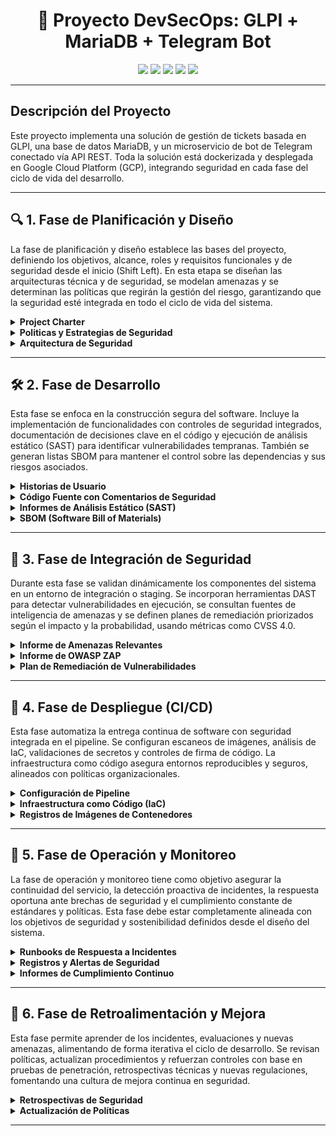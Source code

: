 
<h1 align="center">🔐 Proyecto DevSecOps: GLPI + MariaDB + Telegram Bot</h1>

<p align="center">
  <img src="https://img.shields.io/badge/Status-En%20Desarrollo-lightgrey" />
  <img src="https://img.shields.io/badge/Security-DevSecOps-blue" />
  <img src="https://img.shields.io/badge/GLPI-v10.0.18-green" />
  <img src="https://img.shields.io/badge/Bot-Telegram-lightgrey" />
  <img src="https://img.shields.io/badge/CI/CD-GitHub-orange" />
</p>

---

## Descripción del Proyecto

Este proyecto implementa una solución de gestión de tickets basada en GLPI, una base de datos MariaDB, y un microservicio de bot de Telegram conectado vía API REST. Toda la solución está dockerizada y desplegada en Google Cloud Platform (GCP), integrando seguridad en cada fase del ciclo de vida del desarrollo.

---

## 🔍 1. Fase de Planificación y Diseño

La fase de planificación y diseño establece las bases del proyecto, definiendo los objetivos, alcance, roles y requisitos funcionales y de seguridad desde el inicio (Shift Left). En esta etapa se diseñan las arquitecturas técnica y de seguridad, se modelan amenazas y se determinan las políticas que regirán la gestión del riesgo, garantizando que la seguridad esté integrada en todo el ciclo de vida del sistema.

<details>
<summary><b>Project Charter</b></summary>


## 1. Objetivos
  ### Objetivo General

    Desplegar una plataforma de gestión de soporte basada en GLPI (v10.0.18) en una instancia de GCP, conectada a una base de datos MariaDB y a un microservicio de bot de Telegram que permita consultar tickets.

  ### Objetivos Especificos

    1. Implementar un entorno contenerizado con Docker y Docker Compose pra la aplicaión.
    2. Permitir que los usuarios consulten casos mediante el chatbot y reciban asistencia automática a través de la conexión con GLPI.
    3. Asegurar el entorno con mecanismos de control de acceso robustos, desde el diseño del sistema.

## 2. Roles del Proyecto

  - **Desarrollador Backend**: Encargado de la lógica del chatbot, conexión con GLPI y control de la base de datos.
  - **Ingeniero DevOps**: Responsable de contenerización con Docker, integración y despliegue.
  - **Especialista en Seguridad**: Garantiza el cumplimiento de requisitos de seguridad (autenticación, cifrado, control de acceso).

## 3. Alcance del Proyecto

### 3.1 Sí incluye:

  - Despliegue mediante Docker Compose.
  - Instalación automática desde el repositorio oficial de GLPI.
  - Integración con bot de Telegram como interfaz de consulta.
  - Proceso automatizado mediante CI/CD en GitHub Actions.
  - Seguridad y buenas prácticas DevSecOps incluidas.
  - Seguridad básica (tokens, firewalls, control de acceso).

### 3.2 No incluye:

  - Escalado automático a múltiples instancias.
  - Integración con plataformas diferentes a Telegram.
  - Soporte para múltiples idiomas del bot (fase futura).

### 3.3 Métricas de Éxito

  - 100% de los casos creados por Telegram se reflejan correctamente en GLPI.
  - Tiempo promedio de respuesta del bot < 2 segundos.
  - Tasa de error del chatbot < 5% en generación de tickets.
  - Implementación sin vulnerabilidades críticas detectadas (según escaneo de seguridad).
  - Accesos no autorizados bloqueados en ambiente de prueba (según logs de firewall).

## 4. Requisitos de Seguridad (Shift Left)

### 4.1 Desde el diseño:

  - Validación de entrada/salida entre bot y GLPI.
  - Comunicación cifrada (uso de tokens).

### 4.2 Durante el desarrollo:

  - Análisis de dependencias con herramientas como Trivy o Snyk.
  - Analsis con Docker Scode.
  - Revisión de código (linters, escáneres de vulnerabilidades).

### 4.3 Antes del despliegue:

  - Auditoría de roles y accesos. Usuarios y Tokens Agregar Tabla 
  - Políticas de red seguras (puertos mínimos abiertos). Firewall de Google Cloud Plattform 
  Agregar evidencia
  
### 4.4 En ejecución:

  - Monitoreo con alertas de acceso sospechoso. (Monitoreo de Firewall GCP)


</details>
<details>
<summary><b>Politicas y Estrategias de Seguridad</b></summary>

## Políticas de seguridad aplicables


Con el fin de garantizar los principios de seguridad (Confidencialidad, Integridad y Disponibilidad) sobre toda la solución, se adoptan un conjunto de normas y buenas prácticas recomendadas a nivel internacional.

---

## 1. ISO/IEC 27001:2022 – Sistema de Gestión de Seguridad de la Información (SGSI)

Marco que incluye requisitos relacionados con el análisis de riesgos, control de accesos y seguridad desde el inicio (Integración y despliegue continuo).

### Controles técnicos del anexo A:

1. **A 8.3 Gestión de autenticación de la información**  
   - **Aplicable a:** Control de accesos a GLPI  
   - **Recomendación:** Implementación del MFA (Autenticación Multifactor)

2. **A 14.3 Gestión de la seguridad en los ciclos de vida de los sistemas de información**  
   - **Aplicable a:** Control de versiones de código fuente de GLPI  
   - **Recomendación:** Documentar cambios del código a través de GitHub.

3. **A 14.2 – Desarrollo seguro de aplicaciones**  
   - **Aplicable a:** Código fuente de GLPI, API Rest y ChatBot.  
   - **Recomendación:** Validación del código fuente, librerías y dependencias a través de xxxx (Sonar, Snyk).

---

## 2. ISO/IEC 27005:2018 Gestión de riesgos

Marco metodológico para la identificación, análisis y tratamiento de riesgos. Se aplica en conjunto con Magerit.

---

## 3. MAGERIT – Metodología de Análisis y gestión de riesgos de los sistemas de información

Metodología española que incluye la identificación de activos, amenazas, vulnerabilidades, evaluación, tratamiento y seguimiento de riesgos.


## Metodología seleccionada: MAGERIT

MAGERIT (Metodología de Análisis y Gestión de Riesgos de los Sistemas de Información) se utiliza para estructurar el análisis de riesgos mediante la identificación de activos, amenazas e impactos.

De acuerdo con esta metodología se detallan las fases de la gestión de riesgos:

---

## 1. Identificación de Activos

### 1.1 Inventario de Activos
<div align="center">

| Nombre de Activo       | Tipo de Activo   | Descripción                          |
|------------------------|------------------|--------------------------------------|
| GLPI                   | Aplicación       | Sistema de gestión de tickets        |
| Base de datos MariaDB  | Datos/Información| Base de datos de GLPI                |
| Google Cloud           | Infraestructura  | Nube pública                         |
| Contenedores Docker    | Plataforma       | Entorno de ejecución contenerizado   |
| API REST               | Servicio         | Integración con servicios externos   |
| ChatBot                | Aplicación       | Aplicación para comunicación         |

</div>

### 1.2 Valoración de Activos

### GLPI

<div align="center">

| Impacto / Principio   | Confidencialidad | Integridad | Disponibilidad |
|-----------------------|------------------|------------|----------------|
| Económico             | Media            | Alta       | Alta           |
| Legal y regulatorio   | Alta             | Alta       | Media          |
| Reputacional          | Media            | Alta       | Alta           |
| Operacional           | Media            | Alta       | Alta           |

</div>

### Base de Datos MariaDB

(Idéntica valoración que GLPI)

### Google Cloud

<div align="center">

| Impacto / Principio   | Confidencialidad | Integridad | Disponibilidad |
|-----------------------|------------------|------------|----------------|
| Económico             | Media            | Alta       | Alta           |
| Legal y regulatorio   | Media            | Alta       | Media          |
| Reputacional          | Media            | Alta       | Alta           |
| Operacional           | Media            | Alta       | Alta           |

</div>

### Contenedores Docker

<div align="center">

| Impacto / Principio   | Confidencialidad | Integridad | Disponibilidad |
|-----------------------|------------------|------------|----------------|
| Económico             | Media            | Alta       | Alta           |
| Legal y regulatorio   | Bajo             | Media      | Media          |
| Reputacional          | Media            | Media      | Alta           |
| Operacional           | Media            | Alta       | Alta           |

</div>

### API REST

<div align="center">

| Impacto / Principio   | Confidencialidad | Integridad | Disponibilidad |
|-----------------------|------------------|------------|----------------|
| Económico             | Media            | Media      | Media          |
| Legal y regulatorio   | Alta             | Alta       | Media          |
| Reputacional          | Media            | Media      | Media          |
| Operacional           | Media            | Alta       | Alta           |

</div>

### ChatBot

<div align="center">

| Impacto / Principio   | Confidencialidad | Integridad | Disponibilidad |
|-----------------------|------------------|------------|----------------|
| Económico             | Bajo             | Media      | Bajo           |
| Legal y regulatorio   | Media            | Media      | Bajo           |
| Reputacional          | Media            | Media      | Bajo           |
| Operacional           | Media            | Media      | Bajo           |

</div>

---

## 2. Identificación y Evaluación de Riesgos

### 2.1 Identificación de Riesgos y Vulnerabilidades

<div align="center">

| Amenaza              | Activo Afectado     | Vulnerabilidad                           |
|----------------------|---------------------|-------------------------------------------|
| Acceso no autorizado | GLPI                | Ausencia de doble factor de autenticación |
| Pérdida de datos     | Base de datos MariaDB | Fallo de configuración o backup         |
| Fallo de contenedores| Contenedores Docker | Omisión de políticas de reinicio          |
| Fuga de datos        | API REST            | Ausencia de cifrado                       |
| Respuestas incorrectas| ChatBot            | Configuración o entrenamiento incorrecto  |

</div>

### 2.2 Valoración de Riesgos

<div align="center">

| Amenaza              | Activo Afectado     | Probabilidad | Impacto | Riesgo |
|----------------------|---------------------|--------------|---------|--------|
| Acceso no autorizado | GLPI                | Alta         | Alto    | Alto   |
| Pérdida de datos     | MariaDB             | Media        | Alto    | Alto   |
| Fallo de contenedores| Docker              | Media        | Medio   | Medio  |
| Fuga de datos        | API REST            | Alta         | Medio   | Alto   |
| Respuestas incorrectas| ChatBot            | Baja         | Medio   | Bajo   |

</div>

---

## 3. Planes de Tratamiento

Periodo de aplicación: **3 semanas por riesgo**

<div align="center">

| Riesgo                 | Plan de Acción - Mitigación                                                                 |
|------------------------|---------------------------------------------------------------------------------------------|
| Acceso no autorizado   | Implementación de MFA, validación de matriz de perfilamiento y monitoreo                   |
| Pérdida de datos       | Configuración de backups automáticos                                                       |
| Fallo de contenedores  | Políticas de reinicio en docker-compose (`restart: always`)                               |
| Fuga de datos          | Implementación de cifrado y validación de entradas                                          |
| Respuestas incorrectas | Supervisión de la configuración del ChatBot                                                 |

</div>

---

## 4. Seguimiento y Monitoreo

### 4.1 Revisión Trimestral de Planes de Acción

  **Responsables y Acciones:**

  - **Especialista en Seguridad**: Evaluar la eficacia de los controles.
  - **Project Manager**: Supervisar cumplimiento de los plazos.
  - **Equipo Técnico (DevOps y BackEnd)**: Aplicar controles, documentar evidencias.

  **Actividades Trimestrales:**

  - Revisión de riesgos activos.
  - Análisis de desviaciones respecto al plan.
  - Documentar nuevas acciones si los planes no son efectivos.

  **Resultados Trimestrales:**

  - Informe de plan de tratamiento de riesgos.
  - Informe de valoración de activos.

---

## 5. Roles y Responsabilidades

### Project Manager

- Seguimiento de los planes y cumplimiento de plazos.
- Facilitar la comunicación técnica.

### Desarrollador Backend

- Aplicar buenas prácticas de desarrollo seguro.
- Validar autenticación y controles de acceso.

### Ingeniero DevOps

- Asegurar integración y despliegue continuo.
- Garantizar ejecución consistente y resistente a fallos de contenedores.


### Especialista en Seguridad

- Acompañar el proceso de gestión de riesgos.
- Supervisar implementación de controles.
- Comunicar recomendaciones de seguridad al equipo técnico.

---

</details>
<details>
<summary><b>Arquitectura de Seguridad</b></summary>

**COLOCAR CONTENIDO AQUÍ**

</details>

---

## 🛠️ 2. Fase de Desarrollo

Esta fase se enfoca en la construcción segura del software. Incluye la implementación de funcionalidades con controles de seguridad integrados, documentación de decisiones clave en el código y ejecución de análisis estático (SAST) para identificar vulnerabilidades tempranas. También se generan listas SBOM para mantener el control sobre las dependencias y sus riesgos asociados.

<details>
<summary><b>Historias de Usuario</b></summary>

## 1. Inicio de sesión seguro en GLPI

**Como** usuario del sistema GLPI,
**quiero** iniciar sesión mediante autenticación de dos factores (MFA),
**para** prevenir accesos no autorizados aunque se filtre mi contraseña.

**Criterios de aceptación:**

* El sistema GLPI debe ofrecer MFA (correo, app de autenticación o SMS).
* Contraseñas con complejidad mínima (mayúsculas, símbolos, longitud >12).
* Bloqueo de sesión tras 5 intentos fallidos.

---

## 2. Envío de tickets por chatbot con entrada segura

**Como** usuario que interactúa desde Telegram,
**quiero** enviar solicitudes a través del chatbot,
**para** crear tickets en GLPI sin comprometer el sistema.

**Criterios de aceptación:**

* El bot debe sanitizar todos los mensajes antes de enviarlos a GLPI.
* Validación de formato y longitud de entrada.
* Logs de entradas rechazadas por motivos de seguridad.

---

## 3. Autenticación del chatbot con GLPI

**Como** desarrollador,
**quiero** que el microservicio del bot se autentique mediante una API Key única,
**para** evitar accesos no autorizados al sistema GLPI.

**Criterios de aceptación:**

* La API Key debe guardarse en variables de entorno, no en el código fuente.
* Validación del token en cada solicitud del bot a GLPI.
* Rotación periódica de claves.

---

## 4. Seguridad en la conexión a la base de datos

**Como** administrador de infraestructura,
**quiero** que GLPI se conecte de forma cifrada a la base de datos MariaDB,
**para** proteger los datos en tránsito en GCP.

**Criterios de aceptación:**

* Conexión TLS habilitada entre GLPI y MariaDB.
* Usuario de base de datos con permisos mínimos.
* Contraseñas almacenadas cifradas en secretos de GCP o archivos `.env`.

---

## 5. Despliegue seguro de microservicios

**Como** DevOps,
**quiero** desplegar el chatbot como contenedor con imágenes verificadas,
**para** garantizar que no contienen software malicioso.

**Criterios de aceptación:**

* Imagen escaneada con herramientas como Trivy o Syft.
* Uso de imágenes oficiales o minimalistas (ej: `python:slim`, `node:alpine`).
* Registro de imagen firmado digitalmente (opcional: Sigstore/Docker Content Trust).

---

## 6. Monitoreo de actividades sospechosas

**Como** analista de seguridad,
**quiero** monitorear interacciones anómalas entre el bot y GLPI,
**para** detectar posibles ataques de fuerza bruta o abuso del sistema.

**Criterios de aceptación:**

* Registro de eventos inusuales (p. ej. muchos tickets en poco tiempo).
* Alertas ante entradas no válidas repetidas.
* Revisión manual de logs mediante Cloud Logging de GCP.

---

## 7. Control de acceso al microservicio

**Como** administrador de red,
**quiero** que el chatbot solo se comunique con GLPI a través de una red interna en GCP,
**para** reducir la superficie de ataque.

**Criterios de aceptación:**

* El bot debe desplegarse en la misma VPC que GLPI.
* Puertos de acceso al backend cerrados a Internet.
* Firewall y reglas IAM controladas por etiqueta o servicio.

---

## 8. Cumplimiento de privacidad y confidencialidad

**Como** oficial de cumplimiento,
**quiero** asegurarme de que los datos personales manejados por el bot (nombres, emails, mensajes) estén protegidos,
**para** cumplir con regulaciones como la Ley de Protección de Datos Personales.

**Criterios de aceptación:**

* Ningún dato personal se guarda en texto plano fuera de la base de datos.
* Cifrado en tránsito y en reposo.
* Accesos auditables y trazables en GCP.

---

## 9. Validación del origen de mensajes del bot

**Como** ingeniero de seguridad,
**quiero** validar que los mensajes recibidos por el bot provienen de WhatsApp/Teams autenticados,
**para** evitar suplantaciones o ataques tipo spoofing.

**Criterios de aceptación:**

* Validación del `webhook signature` o `token de verificación` según el proveedor.
* Rechazo de mensajes sin cabeceras válidas.

---

</details>
<details>
<summary><b>Código Fuente con Comentarios de Seguridad</b></summary>

**COLOCAR CONTENIDO AQUÍ**


</details>
<details>
<summary><b>Informes de Análisis Estático (SAST)</b></summary>

**COLOCAR CONTENIDO AQUÍ**
#### SNYK
#### Docker Scode

</details>
<details>
<summary><b>SBOM (Software Bill of Materials)</b></summary>

**COLOCAR CONTENIDO AQUÍ**
### Inventario de librerias, dependencia esternas
### Vulnerabilidades conocidas (Usar documentacion de GLPI)
</details>

---

## 🔄 3. Fase de Integración de Seguridad

Durante esta fase se validan dinámicamente los componentes del sistema en un entorno de integración o staging. Se incorporan herramientas DAST para detectar vulnerabilidades en ejecución, se consultan fuentes de inteligencia de amenazas y se definen planes de remediación priorizados según el impacto y la probabilidad, usando métricas como CVSS 4.0.

<details>
<summary><b>Informe de Amenazas Relevantes </b></summary>

A continuación, se relaciona el informe sobre amenazas de ataques similares en la industria. En particular, la vulnerabilidad de **Broken Authentication**, documentada en el informe [OWASP API Top 10 – API2:2023](https://owasp.org/API-Security/editions/2023/en/0xa2-broken-authentication/), donde ejemplifica cómo configuraciones inadecuadas pueden permitir accesos no autorizados y explotación de bots conectados vía API REST.

**Link de consulta del informe:** [Clic aquí](https://github.com/jaiderospina/DevSecOps2025/blob/main/ExamenFinal/GRUPO2/Documentaci%C3%B3n/Threat%20Intelligence%20Reports.md)

</details>
<details>
<summary><b>Informe de OWASP ZAP</b></summary>

**COLOCAR CONTENIDO AQUÍ**

</details>
<details>
<summary><b>Plan de Remediación de Vulnerabilidades</b></summary>

**COLOCAR CONTENIDO AQUÍ**

</details>

---

## 🚀 4. Fase de Despliegue (CI/CD)

Esta fase automatiza la entrega continua de software con seguridad integrada en el pipeline. Se configuran escaneos de imágenes, análisis de IaC, validaciones de secretos y controles de firma de código. La infraestructura como código asegura entornos reproducibles y seguros, alineados con políticas organizacionales.

<details>
<summary><b>Configuración de Pipeline</b></summary>

**COLOCAR CONTENIDO AQUÍ**

</details>
<details>
<summary><b>Infraestructura como Código (IaC)</b></summary>

**COLOCAR CONTENIDO AQUÍ**

</details>
<details>
<summary><b>Registros de Imágenes de Contenedores</b></summary>

**COLOCAR CONTENIDO AQUÍ**

</details>

---

## 📡 5. Fase de Operación y Monitoreo

La fase de operación y monitoreo tiene como objetivo asegurar la continuidad del servicio, la detección proactiva de incidentes, la respuesta oportuna ante brechas de seguridad y el cumplimiento constante de estándares y políticas. Esta fase debe estar completamente alineada con los objetivos de seguridad y sostenibilidad definidos desde el diseño del sistema.

<details>
<summary><b>Runbooks de Respuesta a Incidentes</b></summary>

---

Documentos operativos que describen paso a paso cómo actuar frente a distintos escenarios de riesgo, con el objetivo de minimizar el impacto y restaurar los servicios rápidamente.

## Ejemplos incluidos:

### Contención de ransomware en contenedores Docker:
- Aislar el contenedor afectado del resto de la red (`docker network disconnect` o reglas de firewall).
- Detener el servicio mediante `docker stop`.
- Ejecutar verificación de integridad del volumen con checksums.
- Restaurar desde una copia de seguridad verificada.
- Notificar al equipo de seguridad.

### Fallo en la conexión del chatbot con GLPI:
- Verificar logs de errores del bot (`docker logs bot_service`).
- Validar conectividad entre servicios internos (`docker exec` + `curl`).
- Reiniciar servicios de backend si aplica.
- Registrar la incidencia en el historial del sistema.

### Acceso sospechoso desde IP no autorizada:
- Generar alerta en el sistema SIEM.
- Ejecutar bloqueo de IP en el firewall del contenedor o del host.
- Revisar logs de auditoría.
- Notificar al responsable de seguridad para evaluación forense.

---

</details>
<details>
<summary><b>Registros y Alertas de Seguridad</b></summary>

---

Implementación de un sistema de monitoreo continuo mediante herramientas SIEM que permitan recopilar, visualizar y analizar eventos del entorno en tiempo real.

## Elementos configurados:

- **SIEM**: Splunk o ELK Stack

### Logs capturados:
- Eventos de acceso y autenticación (chatbot, GLPI, MySQL).
- Errores de servicios en contenedores Docker.
- Actividad inusual del bot (mensajes no reconocidos, errores de conexión).
- Cambios en archivos de configuración.

### Alertas automatizadas:
- Múltiples intentos fallidos de login.
- Acceso fuera de horario laboral.
- Generación de tickets con palabras clave críticas (e.g., “urgente”, “fallo masivo”).
- Escaladas de permisos o cambios en roles.

---

</details>
<details>
<summary><b>Informes de Cumplimiento Continuo</b></summary>

---

Mecanismo automatizado de verificación de cumplimiento con estándares de seguridad, utilizando herramientas que auditan la configuración del sistema periódicamente.

## Herramientas sugeridas:
- **Chef InSpec**: para verificar que las configuraciones cumplen políticas definidas (cifrado, autenticación, puertos abiertos).
- **OpenSCAP** o **ComplianceAsCode**: para auditorías más detalladas.

## Ejemplos de validaciones:
- Verificar que todas las conexiones a GLPI usen **HTTPS**.
- Confirmar que solo puertos necesarios estén abiertos en cada contenedor.
- Validar que los tokens **JWT** tengan expiración y cifrado fuerte.
- Asegurar que los **backups** estén en ubicación segura y sean verificables.
- Revisión automática de roles definidos en GLPI contra una plantilla aprobada.

</details>

---

## 🔁 6. Fase de Retroalimentación y Mejora

Esta fase permite aprender de los incidentes, evaluaciones y nuevas amenazas, alimentando de forma iterativa el ciclo de desarrollo. Se revisan políticas, actualizan procedimientos y refuerzan controles con base en pruebas de penetración, retrospectivas técnicas y nuevas regulaciones, fomentando una cultura de mejora continua en seguridad.

<details>
<summary><b>Retrospectivas de Seguridad</b></summary>

**COLOCAR CONTENIDO AQUÍ**

</details>
<details>
<summary><b>Actualización de Políticas</b></summary>

**COLOCAR CONTENIDO AQUÍ**

</details>

---